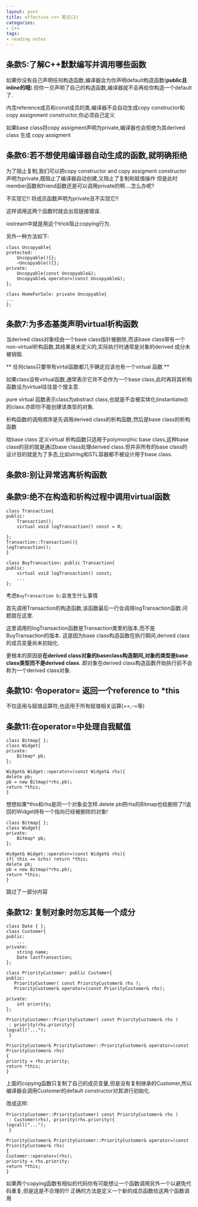 ```yaml
---
layout: post 
title: effective c++ 笔记(2)
categories:
- C++
tags:
- reading notes
---
```


## 条款5:了解C++默默编写并调用哪些函数

如果你没有自己声明任何构造函数,编译器会为你声明default构造函数(**public且inline的哦**).但你一旦声明了自己的构造函数,编译器就不会再给你构造一个default了.

内含reference成员和const成员的类,编译器不会自动生成copy constructor和copy assignment constructor,你必须自己定义

如果base class将copy assigment声明为private,编译器也会拒绝为其derived class 生成 copy assigment 

## 条款6:若不想使用编译器自动生成的函数,就明确拒绝

为了阻止复制,我们可以把copy constructor and copy assigment constructor 声明为private,既阻止了编译器自动创建,又阻止了复制和赋值操作
但是此时member函数和friend函数还是可以调用private的啊....怎么办呢?

不实现它!! 将成员函数声明为private且不实现它!!

这样调用这两个函数时就会出现链接错误.

iostream中就是用这个trick阻止copying行为.

另外一种方法如下:

    class Uncopyable{
	protected:
	    Uncopyable(){};
	    ~Uncopyable(){};
	private:
	    Uncopyable(const Uncopyable&);
	    Uncopyable& operator=(const Uncopyable&);
    };

    class HomeForSale: private Uncopyable{
	...
    };


## 条款7:为多态基类声明virtual析构函数

当derived class对象经由一个base class指针被删除,而该base class带有一个non-virtual析构函数,其结果是未定义的,实际执行时通常是对象的derived 成分未被销毁.

** 任何class只要带有virtal函数都几乎确定应该也有一个virtual 函数 **

如果class没有virtual函数,通常表示它并不会作为一个base class,此时再将其析构函数设为virtual往往是个馊主意.

pure virtual 函数表示class为abstract class,也就是不会被实体化(instantiated)的class.亦即你不能创建该类型的对象.

析构函数的调用顺序是先调用derived class的析构函数,然后是base class的析构函数

给base class 定义virtual 析构函数只适用于polymorphic base class,这种base class的目的就是通过base class处理derived class.但并非所有的base class的设计目的就是为了多态,比如string和STL容器都不被设计用于base class.

## 条款8:别让异常逃离析构函数

## 条款9:绝不在构造和析构过程中调用virtual函数

    class Transaction{
	public:
	    Transaction();
	    virtual void logTransaction() const = 0;

    };
    Transaction::Transaction(){
	logTransaction();
    }

    class BuyTransaction: public Transaction{
	public:
	    virtual void logTransaction() const;
	    ...
    };

考虑`BuyTransaction b;`会发生什么事情

首先调用Transaction的构造函数,该函数最后一行会调用logTransaction函数.问题就在这里.

这里调用的logTransaction函数是Transaction类里的版本,而不是BuyTransaction的版本.
这是因为base class构造函数在执行期间,derived class的成员变量尚未初始化.

更根本的原因是**在derived class对象的baseclass构造期间,对象的类型是base class类型而不是derived class.**
即对象在derived class构造函数开始执行前不会称为一个derived class对象.

## 条款10: 令operator= 返回一个reference to *this

不仅适用与赋值运算符,也适用于所有赋值相关运算(+=,-=等)

## 条款11:在operator=中处理自我赋值

    class Bitmap{ };
    class Widget{
	private:
	    Bitmap* pb;
    };

    Widget& Widget::operator=(const Widget& rhs){
	delete pb;
	pb = new Bitmap(*rhs.pb);
	return *this;
    }

想想如果*this和rhs是同一个对象会怎样.delete pb把rhs的Bitmap也给删除了!!返回的Widget持有一个指向已经被删除的对象!

    class Bitmap{ };
    class Widget{
	private:
	    Bitmap* pb;
    };

    Widget& Widget::operator=(const Widget& rhs){
	if( this == &rhs) return *this;
	delete pb;
	pb = new Bitmap(*rhs.pb);
	return *this;
    }

跳过了一部分内容

## 条款12: 复制对象时勿忘其每一个成分

    class Date { };
    class Customer{
	public:
	    ...
	private:
	    string name;
	    Date lastTransaction;
    };

    class PriorityCustomer: public Customer{
	public:
	   PriorityCustomer( const PriorityCustomer& rhs );
	   PriorityCustomer& operator=(const PriorityCustomer& rhs);
	   
	private:
	    int priority; 
    };

    PriorityCustomer::PriorityCustomer( const PriorityCustomer& rhs )
     : priority(rhs.priority){
	logcall("...");
     }

    PriorityCustomer& PriorityCustomer::PriorityCustomer& operator=(const PriorityCustomer& rhs)
    {
	priority = rhs.priority;
	return *this;
    }

上面的copying函数只复制了自己的成员变量,但是没有复制继承的Customer,所以编译器会调用Customer的default constructor对其进行初始化.

改成这样:

    PriorityCustomer::PriorityCustomer( const PriorityCustomer& rhs )
     : Customer(rhs), priority(rhs.priority){
	logcall("...");
     }

    PriorityCustomer& PriorityCustomer::PriorityCustomer& operator=(const PriorityCustomer& rhs)
    {
	Customer::operator=(rhs);
	priority = rhs.priority;
	return *this;
    }
    
如果两个copying函数有相似的代码你有可能想让一个函数调用另外一个以避免代码重复,但是这是不合理的!!!
正确的方法是定义一个新的成员函数给这两个函数调用
